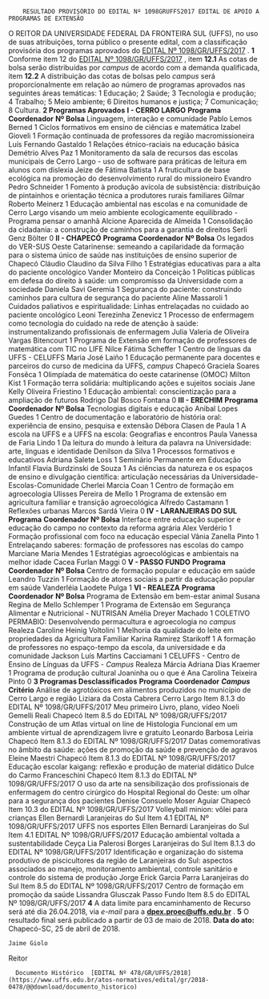         RESULTADO PROVISÓRIO DO EDITAL Nº 1098GRUFFS2017 EDITAL DE APOIO A PROGRAMAS DE EXTENSÃO  

 O REITOR DA UNIVERSIDADE FEDERAL DA FRONTEIRA SUL (UFFS), no uso de suas atribuições, torna público o presente edital, com a classificação provisória dos programas aprovados do [EDITAL Nº 1098/GR/UFFS/2017](https://www.uffs.edu.br/atos-normativos/edital/gr/2017-1098)  .   **1** Conforme item 12 do [EDITAL Nº 1098/GR/UFFS/2017](https://www.uffs.edu.br/atos-normativos/edital/gr/2017-1098)  , item **12.1** As cotas de bolsa serão distribuídas por *campus* de acordo com a demanda qualificada, item **12.2** A distribuição das cotas de bolsas pelo *campus* será proporcionalmente em relação ao número de programas aprovados nas seguintes áreas temáticas: 1 Educação; 2 Saúde; 3 Tecnologia e produção; 4 Trabalho; 5 Meio ambiente; 6 Direitos humanos e justiça; 7 Comunicação; 8 Cultura.  **2 Programas Aprovados**  **I - CERRO LARGO**      **Programa**    **Coordenador**    **Nº Bolsa**      Linguagem, interação e comunidade   Pablo Lemos Berned   1     Ciclos formativos em ensino de ciências e matemática   Izabel Gioveli   1     Formação continuada de professores da região macromissioneira   Luís Fernando Gastaldo   1     Relações étnico-raciais na educação básica   Demétrio Alves Paz   1     Monitoramento da sala de recursos das escolas municipais de Cerro Largo - uso de software para práticas de leitura em alunos com dislexia   Jeize de Fátima Batista   1     A fruticultura de base ecológica na promoção do desenvolvimento rural do missioneiro   Evandro Pedro Schneider   1     Fomento à produção avícola de subsistência: distribuição de pintainhos e orientação técnica a produtores rurais familiares   Gilmar Roberto Meinerz   1     Educação ambiental nas escolas e na comunidade de Cerro Largo visando um meio ambiente ecologicamente equilibrado - Programa pensar o amanhã   Alcione Aparecida de Almeida   1     Consolidação da cidadania: a construção de caminhos para a garantia de direitos   Serli Genz Bölter   0     **II - CHAPECÓ**      **Programa**    **Coordenador**    **Nº Bolsa**      Os legados do VER-SUS Oeste Catarinense: semeando a capilaridade da formação para o sistema único de saúde nas instituições de ensino superior de Chapecó   Cláudio Claudino da Silva Filho   1     Estratégias educativas para a alta do paciente oncológico   Vander Monteiro da Conceição   1     Políticas públicas em defesa do direito à saúde: um compromisso da Universidade com a sociedade   Daniela Savi Geremia   1     Segurança do paciente: construindo caminhos para cultura de segurança do paciente   Aline Massaroli   1     Cuidados paliativos e espiritualidade: Linhas entrelaçadas no cuidado ao paciente oncológico   Leoni Terezinha Zenevicz   1     Processo de enfermagem como tecnologia do cuidado na rede de atenção à saúde: instrumentalizando profissionais de enfermagem   Julia Valeria de Oliveira Vargas Bitencourt   1     Programa de Extensão em formação de professores de matemática com TIC no LIFE   Nilce Fátima Scheffer   1     Centro de línguas da UFFS - CELUFFS   Maria José Laiño   1     Educação permanente para docentes e parceiros do curso de medicina da UFFS, *campus* Chapecó   Graciela Soares Fonsêca   1     Olimpíada de matemática do oeste catarinense (OMOC)   Milton Kist   1     Formação terra solidária: multiplicando ações e sujeitos sociais   Jane Kelly Oliveira Friestino   1     Educação ambiental: conscientização para a ampliação de futuros   Rodrigo Dal Bosco Fontana   0     **III - ERECHIM**      **Programa**    **Coordenador**    **Nº Bolsa**      Tecnologias digitais e educação   Anibal Lopes Guedes   1     Centro de documentação e laboratório de história oral: experiência de ensino, pesquisa e extensão   Débora Clasen de Paula   1     A escola na UFFS e a UFFS na escola: Geografias e encontros   Paula Vanessa de Faria Lindo   1     Da leitura do mundo à leitura da palavra na Universidade: arte, línguas e identidade   Denilson da Silva   1     Processos formativos e educativos   Adriana Salete Loss   1     Seminário Permanente em Educação Infantil   Flavia Burdzinski de Souza   1     As ciências da natureza e os espaços de ensino e divulgação científica: articulação necessárias da Universidade-Escolas-Comunidade   Cherlei Marcia Coan   1     Centro de formação em agroecologia   Ulisses Pereira de Mello   1     Programa de extensão em agricultura familiar e transição agroecológica   Alfredo Castamann   1     Reflexões urbanas   Marcos Sardá Vieira   0     **IV - LARANJEIRAS DO SUL**      **Programa**    **Coordenador**    **Nº Bolsa**      Interface entre educação superior e educação do campo no contexto da reforma agrária   Alex Verdério   1     Formação profissional com foco na educação especial   Vânia Zanella Pinto   1     Entrelaçando saberes: formação de professores nas escolas do campo   Marciane Maria Mendes   1     Estratégias agroecológicas e ambientais na melhor idade   Cacea Furlan Maggi   0     **V - PASSO FUNDO**      **Programa**    **Coordenador**    **Nº Bolsa**      Centro de formação popular e educação em saúde   Leandro Tuzzin   1     Formação de atores sociais a partir da educação popular em saúde   Vanderléia Laodete Pulga   1     **VI - REALEZA**      **Programa**    **Coordenador**    **Nº Bolsa**      Programa de Extensão em bem-estar animal   Susana Regina de Mello Schlemper   1     Programa de Extensão em Segurança Alimentar e Nutricional - NUTRISAN   Amélia Dreyer Machado   1     COLETIVO PERMABIO: Desenvolvendo permacultura e agroecologia no *campus* Realeza   Caroline Heinig Voltolini   1     Melhoria da qualidade do leite em propriedades da Agricultura Familiar   Karina Ramirez Starikoff   1     A formação de professores no espaço-tempo da escola, da universidade e da comunidade   Jackson Luís Martins Cacciamani   1     CELUFFS - Centro de Ensino de Línguas da UFFS - *Campus* Realeza   Márcia Adriana Dias Kraemer   1     Programa de produção cultural Joaninha ou o que é   Ana Carolina Teixeira Pinto   0      **3 Programas Desclassificados**      **Programa**    **Coordenador**     ***Campus***    **Critério**      Análise de agrotóxicos em alimentos produzidos no município de Cerro Largo e região   Liziara da Costa Cabrera   Cerro Largo   Item 8.1.3 do EDITAL Nº 1098/GR/UFFS/2017     Meu primeiro Livro, plano, vídeo   Noeli Gemelli Reali   Chapecó   Item 8.5 do EDITAL Nº 1098/GR/UFFS/2017     Construção de um Atlas virtual on line de Histologia Funcional em um ambiente virtual de aprendizagem livre e gratuito   Leonardo Barbosa Leiria   Chapecó   Item 8.1.3 do EDITAL Nº 1098/GR/UFFS/2017     Datas comemorativas no âmbito da saúde: ações de promoção da saúde e prevenção de agravos   Eleine Maestri   Chapecó   Item 8.1.3 do EDITAL Nº 1098/GR/UFFS/2017     Educação escolar kaigang: reflexão e produção de material didático   Dulce do Carmo Franceschini   Chapecó   Item 8.1.3 do EDITAL Nº 1098/GR/UFFS/2017     O uso da arte na sensibilização dos profissionais de enfermagem do centro cirúrgico do Hospital Regional do Oeste: um olhar para a segurança dos pacientes   Denise Consuelo Moser Aguiar   Chapecó   Item 10.3 do EDITAL Nº 1098/GR/UFFS/2017     Volleyball minion: vôlei para crianças   Ellen Bernardi   Laranjeiras do Sul   Item 4.1 EDITAL Nº 1098/GR/UFFS/2017     UFFS nos esportes   Ellen Bernardi   Laranjeiras do Sul   Item 4.1 EDITAL Nº 1098/GR/UFFS/2017     Educação ambiental voltada a sustentabilidade   Ceyça Lia Palerosi Borges   Laranjeiras do Sul   Item 8.1.3 do EDITAL Nº 1098/GR/UFFS/2017     Identificação e organização do sistema produtivo de piscicultores da região de Laranjeiras do Sul: aspectos associados ao manejo, monitoramento ambiental, controle sanitário e controle do sistema de produção   Jorge Erick Garcia Parra   Laranjeiras do Sul   Item 8.5 do EDITAL Nº 1098/GR/UFFS/2017     Centro de formação em promoção da saúde   Lissandra Glusczak   Passo Fundo   Item 8.5 do EDITAL Nº 1098/GR/UFFS/2017       **4** A data limite para encaminhamento de Recurso será até dia 26.04.2018, via *e-mail* para a  **[dpex.proec@uffs.edu.br](mailto:dpex.proec@uffs.edu.br)** .   **5** O resultado final será publicado a partir de 03 de maio de 2018.      **Data do ato:** Chapecó-SC, 25 de abril de 2018.   
 

    Jaime Giolo   
 Reitor 

      Documento Histórico  [EDITAL Nº 478/GR/UFFS/2018](https://www.uffs.edu.br/atos-normativos/edital/gr/2018-0478/@@download/documento_historico)     
      